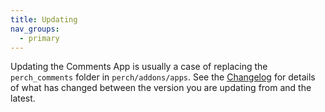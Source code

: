 ```yaml
---
title: Updating
nav_groups:
  - primary
---
```


Updating the Comments App is usually a case of replacing the `perch_comments` folder in `perch/addons/apps`. See the [Changelog](/addons/comments/changelog) for details of what has changed between the version you are updating from and the latest.
